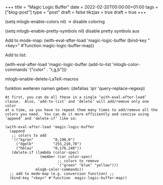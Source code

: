 +++
title = "Magic Logic Buffer"
date = 2022-02-20T00:00:00+01:00
tags = ["blog-post"]
type = "post"
draft = false
tikzjax = true
draft = true
+++

(setq mlogb-enable-colors nil) → disable coloring

(setq mlogb-enable-pretty-symbols nil) disable pretty symbols aus

Add to mode-map:
  (with-eval-after-load 'magic-logic-buffer
  (bind-key "&lt;key&gt;" #'function  magic-logic-buffer-map))

Add to list:

(with-eval-after-load 'magic-logic-buffer
  (add-to-list 'mlogb-color-commands
	'("color" . "r,g,b")))

mlogb-enable-delete-LaTeX-macros

funktion weiteren namen geben: (defalias 'qrr 'query-replace-regexp)

```emacs-lisp
At first, you can do all these in a single ‘with-eval-after-load’
clause.  Also, ‘add-to-list’ and ‘delete’ will add/remove only one color
at a time, so you have to repeat them many times to add/remove all the
colors you need.  You can do it more efficiently and concise using
‘append’ and ‘delete-if’ like so:

(with-eval-after-load 'magic-logic-buffer
  (append
   ;; colors to add
   '(("kgrün"         "0,190,0")
	 ("dgelb"         "255,210,70")
	 ("hblau"         "0,176,240"))
   (delete-if (lambda (color-spec)
				(member (car color-spec)
						;; colors to remove
						'("green" "blue" "yellow")))
			  mlogb-color-commands))
  ;; add to mode-map (e.g. conversion function) ;;
  (bind-key "<key>" #'function  magic-logic-buffer-map))
```